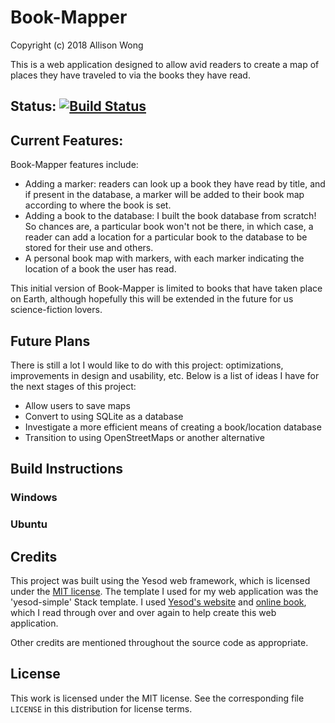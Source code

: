 # Book-Mapper

Copyright (c) 2018 Allison Wong

This is a web application designed to allow avid readers to create a map of places they have traveled to via the books they have read.

## Status: [![Build Status](https://travis-ci.com/wonal/Book-Mapper.svg?branch=master)](https://travis-ci.com/wonal/Book-Mapper)

## Current Features:
Book-Mapper features include:
- Adding a marker: readers can look up a book they have read by title, and if present in the database, a marker will be added to their book map according to where the book is set.  
- Adding a book to the database: I built the book database from scratch!  So chances are, a particular book won't not be there, in which case, a reader can add a location for a particular book to the database to be stored for their use and others.
- A personal book map with markers, with each marker indicating the location of a book the user has read.

This initial version of Book-Mapper is limited to books that have taken place on Earth, although hopefully this will be extended in the future for us science-fiction lovers.  

## Future Plans
There is still a lot I would like to do with this project: optimizations, improvements in design and usability, etc.  Below is a list of ideas I have for the next stages of this project:
- Allow users to save maps 
- Convert to using SQLite as a database
- Investigate a more efficient means of creating a book/location database
- Transition to using OpenStreetMaps or another alternative

## Build Instructions

### Windows

### Ubuntu

## Credits
This project was built using the Yesod web framework, which is licensed under the [MIT license](https://github.com/yesodweb/yesod/blob/master/LICENSE).  The template I used for my web application was the 'yesod-simple' Stack template.  I used [Yesod's website](https://www.yesodweb.com) and [online book](https://www.yesodweb.com/book), which I read through over and over again to help create this web application.

Other credits are mentioned throughout the source code as appropriate.  

## License

This work is licensed under the MIT license.  See the corresponding file `LICENSE` in this distribution for license terms.
